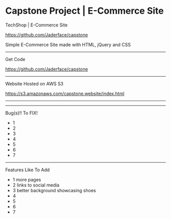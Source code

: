 # Capstone Project | E-Commerce Site
TechShop | E-Commerce Site

https://github.com/Jaderface/capstone

Simple E-Commerce Site made with HTML, jQuery and CSS
_____
Get Code

https://github.com/Jaderface/capstone

_______
Website Hosted on AWS S3

https://s3.amazonaws.com/capstone.website/index.html

_______


_______
Bug(s)!! To FIX!
* 1
* 2
* 3
* 4
* 5
* 6
* 7

______
Features Like To Add
* 1 more pages
* 2 links to social media
* 3 better background showcasing shoes
* 4
* 5
* 6
* 7
